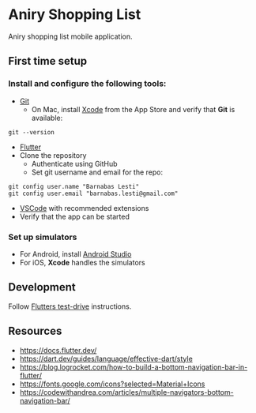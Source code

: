 # Aniry Shopping List

Aniry shopping list mobile application.

## First time setup
### Install and configure the following tools:
- [Git](https://git-scm.com/downloads)
  - On Mac, install [Xcode](https://developer.apple.com/xcode/) from the App Store and verify that **Git** is available:
```
git --version
```
- [Flutter](https://docs.flutter.dev/get-started/install)
- Clone the repository
  - Authenticate using GitHub
  - Set git username and email for the repo:
```
git config user.name "Barnabas Lesti"
git config user.email "barnabas.lesti@gmail.com"
```
- [VSCode](https://code.visualstudio.com/download) with recommended extensions
- Verify that the app can be started

### Set up simulators
  - For Android, install [Android Studio](https://developer.android.com/studio)
  - For iOS, **Xcode** handles the simulators

## Development
Follow [Flutters test-drive](https://docs.flutter.dev/get-started/test-drive) instructions.

## Resources
- https://docs.flutter.dev/
- https://dart.dev/guides/language/effective-dart/style
- https://blog.logrocket.com/how-to-build-a-bottom-navigation-bar-in-flutter/
- https://fonts.google.com/icons?selected=Material+Icons
- https://codewithandrea.com/articles/multiple-navigators-bottom-navigation-bar/
